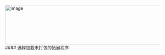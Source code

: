 <img width="1062" height="128" alt="image" src="https://github.com/user-attachments/assets/274fc2f2-2e23-409f-b101-8e89ed203950" />
#### 选择加载未打包的拓展程序


